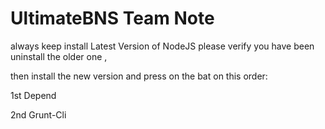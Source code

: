 # UltimateBNS Team Note

always keep install Latest Version of NodeJS please verify you have been uninstall the older one ,

then install the new version and press on the bat on this order:

1st Depend

2nd Grunt-Cli

